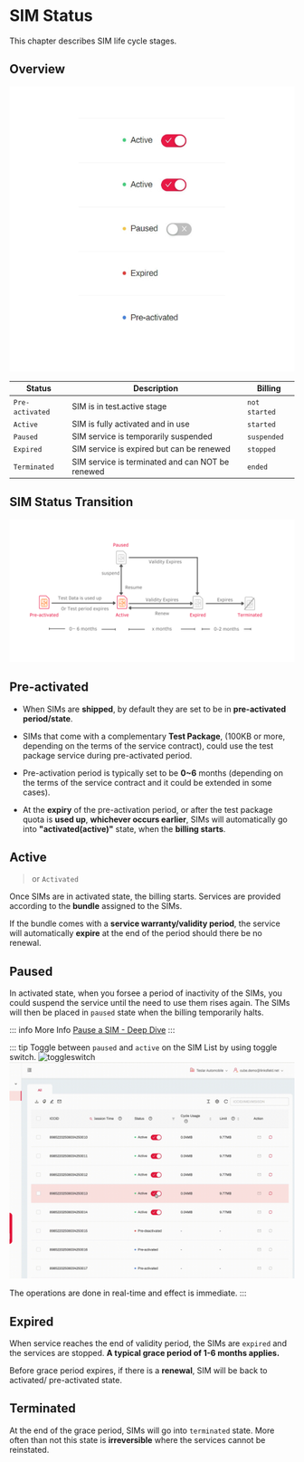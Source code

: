 # SIM Status


This chapter describes SIM life cycle stages.

## Overview
![all states](/states.png)

| Status        | Description           | Billing  |
| ------------- |-------------| -----|
| `Pre-activated`     | SIM is in test.active stage | `not started` |
| `Active`     | SIM is fully activated and in use | `started` |
| `Paused`     | SIM service is temporarily suspended | `suspended` |
| `Expired`     | SIM service is expired but can be renewed | `stopped` |
| `Terminated`     | SIM service is terminated and can NOT be renewed | `ended` |

## SIM Status Transition

![status transition](/statustransition.png)


## Pre-activated

* When SIMs are **shipped**, by default they are set to be in **pre-activated period/state**.

* SIMs that come with a complementary **Test Package**, (100KB or more, depending on the terms of the service contract), could use the test package service during pre-activated period.

* Pre-activation period is typically set to be **0~6** months (depending on the terms of the service contract and it could be extended in some cases).

* At the **expiry** of the pre-activation period, or after the test package quota is **used up**, **whichever occurs earlier**, SIMs will automatically go into **"activated(active)"** state, when the **billing starts**.

## Active
> or `Activated`

Once SIMs are in activated state, the billing starts. Services are provided according to the **bundle** assigned to the SIMs. 

If the bundle comes with a **service warranty/validity period**, the service will automatically **expire** at the end of the period should there be no renewal.

## Paused
In activated state, when you forsee a period of inactivity of the SIMs, you could suspend the service until the need to use them rises again. The SIMs will then be placed in `paused` state when the billing temporarily halts.

::: info More Info
[Pause a SIM - Deep Dive](../sim/pausesim)
:::

::: tip
Toggle between `paused` and `active` on the SIM List by using toggle switch.
![toggleswitch](/toggleswitch.png)
![pause gif](/pause.gif)

The operations are done in real-time and effect is immediate.
:::


## Expired
When service reaches the end of validity period, the SIMs are `expired` and the services are stopped. **A typical grace period of 1-6 months applies.**

Before grace period expires, if there is a **renewal**, SIM will be back to activated/ pre-activated state.


## Terminated
At the end of the grace period, SIMs will go into `terminated` state. More often than not this state is **irreversible** where the services cannot be reinstated. 